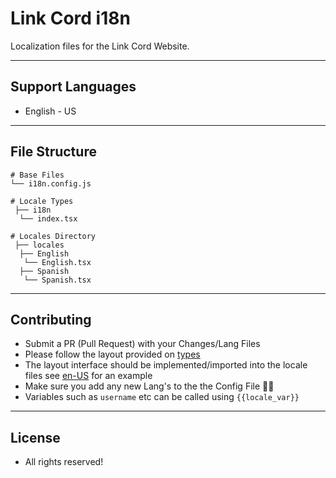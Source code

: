 # Link Cord i18n
Localization files for the Link Cord Website.

---

## Support Languages
- English - US

---

## File Structure
```
# Base Files
└── i18n.config.js

# Locale Types
 ├── i18n
  └── index.tsx
  
# Locales Directory
 ├── locales
  ├── English
   └── English.tsx
  ├── Spanish
   └── Spanish.tsx
```

---

## Contributing 
- Submit a PR (Pull Request) with your Changes/Lang Files
- Please follow the layout provided on [types](./i18n/index.tsx)
- The layout interface should be implemented/imported into the locale files see [en-US](./i18n/en-US.tsx) for an example
- Make sure you add any new Lang's to the the Config File 👌🏻
- Variables such as `username` etc can be called using `{{locale_var}}`

---

## License
- All rights reserved! 
